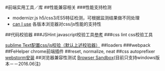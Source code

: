 #前端实用工具／库
##性能兼容相关
###性能支持检测
- modernizr.js
	h5/css3/ES5特征检测，可根据监测结果做不同处理
- [can I use](http://caniuse.com)
	各版本浏览器对css/js性能的支持性
	
##代码校验器
###JSHint
javascript校验工具[参考](http://www.open-open.com/lib/view/open1354349336991.html)
###css lint
css校验工具

[sublime Text配置css/js校验（默认上述校验器）](http://www.cnblogs.com/lhb25/archive/2013/05/02/sublimelinter-for-js-css-coding.html)
##loaders
###webpack
##FeHelper
chrome前端插件
##reset, normalize, neat
##css autoprefixer
[webstorm安装](http://www.weste.net/2015/06-02/103795.html)
##浏览器兼容性测试
[Browser Sandbox](http://spoon.net/browsers/)(目前只支持windows版本－－2016.06注)

